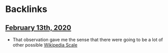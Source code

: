 
# Backlinks
## [February 13th, 2020](<February 13th, 2020.md>)
- That observation gave me the sense that there were going to be a lot of other possible [Wikipedia Scale](<Wikipedia Scale.md>)


